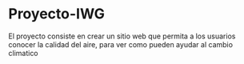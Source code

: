 # Proyecto-IWG
El proyecto consiste en crear un sitio web que permita a los usuarios conocer la calidad del aire, para ver como pueden ayudar al cambio 
climatico